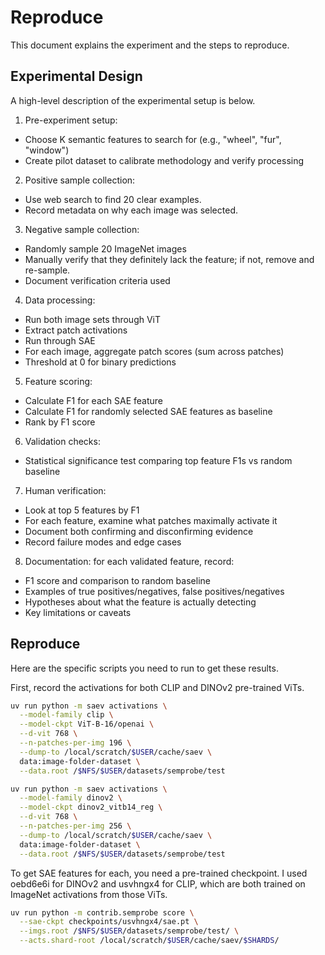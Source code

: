# Reproduce

This document explains the experiment and the steps to reproduce.

## Experimental Design

A high-level description of the experimental setup is below.

1. Pre-experiment setup:
  * Choose K semantic features to search for (e.g., "wheel", "fur", "window")
  * Create pilot dataset to calibrate methodology and verify processing

2. Positive sample collection:
  * Use web search to find 20 clear examples.
  * Record metadata on why each image was selected.

3. Negative sample collection:
  * Randomly sample 20 ImageNet images
  * Manually verify that they definitely lack the feature; if not, remove and re-sample.
  * Document verification criteria used

4. Data processing:
  * Run both image sets through ViT
  * Extract patch activations
  * Run through SAE
  * For each image, aggregate patch scores (sum across patches)
  * Threshold at 0 for binary predictions

5. Feature scoring:
  * Calculate F1 for each SAE feature
  * Calculate F1 for randomly selected SAE features as baseline
  * Rank by F1 score

6. Validation checks:
  * Statistical significance test comparing top feature F1s vs random baseline

7. Human verification:
  * Look at top 5 features by F1
  * For each feature, examine what patches maximally activate it
  * Document both confirming and disconfirming evidence
  * Record failure modes and edge cases

8. Documentation: for each validated feature, record:
  * F1 score and comparison to random baseline
  * Examples of true positives/negatives, false positives/negatives
  * Hypotheses about what the feature is actually detecting
  * Key limitations or caveats

## Reproduce

Here are the specific scripts you need to run to get these results.

First, record the activations for both CLIP and DINOv2 pre-trained ViTs.

```sh
uv run python -m saev activations \
  --model-family clip \
  --model-ckpt ViT-B-16/openai \
  --d-vit 768 \
  --n-patches-per-img 196 \
  --dump-to /local/scratch/$USER/cache/saev \
  data:image-folder-dataset \
  --data.root /$NFS/$USER/datasets/semprobe/test
```

```sh
uv run python -m saev activations \
  --model-family dinov2 \
  --model-ckpt dinov2_vitb14_reg \
  --d-vit 768 \
  --n-patches-per-img 256 \
  --dump-to /local/scratch/$USER/cache/saev \
  data:image-folder-dataset \
  --data.root /$NFS/$USER/datasets/semprobe/test
```

To get SAE features for each, you need a pre-trained checkpoint.
I used oebd6e6i for DINOv2 and usvhngx4 for CLIP, which are both trained on ImageNet activations from those ViTs.

```sh
uv run python -m contrib.semprobe score \
  --sae-ckpt checkpoints/usvhngx4/sae.pt \
  --imgs.root /$NFS/$USER/datasets/semprobe/test/ \
  --acts.shard-root /local/scratch/$USER/cache/saev/$SHARDS/
```
